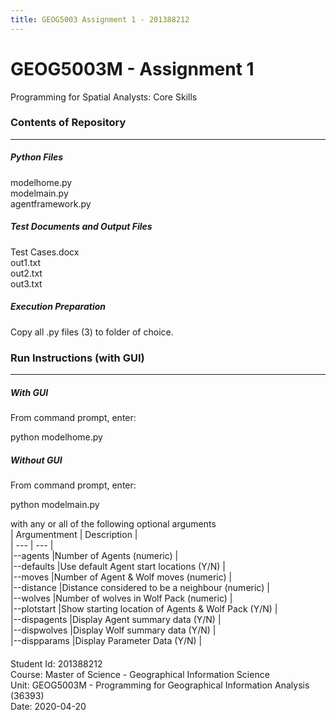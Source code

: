 ```yaml
---
title: GEOG5003 Assignment 1 - 201388212
---
```


# GEOG5003M - Assignment 1

Programming for Spatial Analysts: Core Skills



### Contents of Repository
------------------
##### Python Files
modelhome.py  
modelmain.py  
agentframework.py  
  
##### Test Documents and Output Files    
Test Cases.docx  
out1.txt  
out2.txt  
out3.txt  

##### Execution Preparation
Copy all .py files (3) to folder of choice.


### Run Instructions (with GUI)
----------------  
##### With GUI
From command prompt, enter:

python modelhome.py

##### Without GUI
From command prompt, enter:

python modelmain.py  

with any or all of the following optional arguments  
| Argumentment | Description |  
| --- | --- |  
|--agents |Number of Agents (numeric) |  
|--defaults |Use default Agent start locations (Y/N) |  
|--moves |Number of Agent & Wolf moves (numeric) |  
|--distance |Distance considered to be a neighbour (numeric) |  
|--wolves |Number of wolves in Wolf Pack (numeric) |  
|--plotstart |Show starting location of Agents & Wolf Pack (Y/N) |  
|--dispagents |Display Agent summary data (Y/N) |  
|--dispwolves |Display Wolf summary data (Y/N) |  
|--dispparams |Display Parameter Data (Y/N) |  



####  
Student Id: 201388212  
Course: Master of Science - Geographical Information Science  
Unit: GEOG5003M - Programming for Geographical Information Analysis (36393)  
Date: 2020-04-20  
